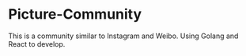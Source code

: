 # Picture-Community
This is a community similar to Instagram and Weibo. Using Golang and React to develop.
